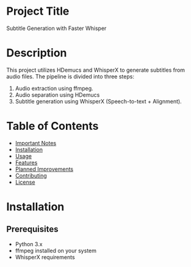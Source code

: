 # Project Title
Subtitle Generation with Faster Whisper

# Description
This project utilizes HDemucs and WhisperX to generate subtitles from audio files. The pipeline is divided into three steps: 
1. Audio extraction using ffmpeg.
2. Audio separation using HDemucs
3. Subtitle generation using WhisperX (Speech-to-text + Alignment).


# Table of Contents
* [Important Notes](#important-notes)
* [Installation](#installation)
* [Usage](#usage)
* [Features](#features)
* [Planned Improvements](#planned-improvements)
* [Contributing](#contributing)
* [License](#license)

# Installation

## Prerequisites
- Python 3.x
- ffmpeg installed on your system
- WhisperX requirements 



## Steps - WIP
1. Clone the repository:

```bash
git clone https://github.com/jgurakuqi/auto-subtitles-generator
cd auto-subtitles-generator
```

<!-- 2. Install the required Python packages:
```bash
pip install -r requirements.txt
``` -->

2. Ensure ffmpeg is installed and accessible from the command line. You can download it from [FFmpeg's official website](https://www.ffmpeg.org/download.html).

3. Follow the requirements for WhisperX.

## Usage - WIP

# Planned Improvements:

- Update WhisperX to match new CTranslate and Torch, for easier setup.
- Make the library accessible through:
    - Python import (PIP install)
    - CLI
    - Docker


# Contributing
- ## Work in progress

<!-- ```bash	
# Print the list of currently installed packages
pip freeze
``` -->

# License
This project is licensed under the MIT License. See the [LICENSE](./LICENSE) file for details.
